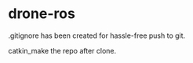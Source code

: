 # drone-ros

.gitignore has been created for hassle-free push to git.

catkin_make the repo after clone.
